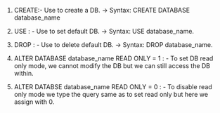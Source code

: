 1.	CREATE:-  Use to create a DB.
    ->	Syntax: CREATE DATABASE database_name

2.	USE : - Use to set default DB.
    ->	Syntax: USE database_name.

3.	DROP : - Use to delete default DB.
    ->	Syntax: DROP database_name.

4.	ALTER DATABASE database_name READ ONLY = 1 : - To set DB read only mode, we cannot modify the DB but we can still access the DB within.

5.	ALTER DATABSE database_name READ ONLY = 0 : - To disable read only mode we type the query same as to set read only but here we assign with 0.
